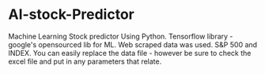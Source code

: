 # AI-stock-Predictor
Machine Learning Stock predictor
Using Python.
Tensorflow library - google's opensourced lib for ML.
Web scraped data was used. S&P 500 and INDEX.
You can easily replace the data file - however be sure to check the excel file and put in any parameters that relate.
